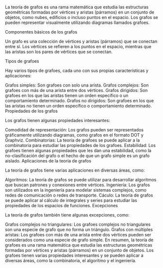 La teoría de grafos es una rama matemática que estudia las estructuras geométricas formadas por vértices y aristas (párramos) en un conjunto de objetos, como nubes, edificios o incluso puntos en el espacio. Los grafos se pueden representar visualmente utilizando diagramas llamados grafoes.

Componentes básicos de los grafos

Un grafo es una colección de vértices y aristas (párramos) que se conectan entre sí. Los vértices se refieren a los puntos en el espacio, mientras que las aristas son los pares de vértices que se conectan.

Tipos de grafoes

Hay varios tipos de grafoes, cada uno con sus propias características y aplicaciones:

Grafos simples: Son grafoes con solo una arista.
Grafos complejos: Son grafoes con más de una arista entre dos vértices.
Grafos dirigidos: Son grafoes en los que las aristas tienen un orden específico o un comportamiento determinado.
Grafos no dirigidos: Son grafoes en los que las aristas no tienen un orden específico o comportamiento determinado.
Propiedades de los grafos

Los grafos tienen algunas propiedades interesantes:

Comodidad de representación: Los grafos pueden ser representados gráficamente utilizando diagramas, como grafos en el formato DOT y Graphviz.
Combinatorias: La teoría de grafoes se puede aplicar a la combinatoria para estudiar las propiedades de los grafoes.
Estabilidad: Los grafoes tienen algunas propiedades que les dan una estabilidad, como la no-clasificación del grafo o el hecho de que un grafo simple es un grafo aislado.
Aplicaciones de la teoría de grafos

La teoría de grafos tiene varias aplicaciones en diversas áreas, como:

Algoritmos: La teoría de grafos se puede utilizar para desarrollar algoritmos que buscan patrones y conexiones entre vértices.
Ingeniería: Los grafos son utilizados en la ingeniería para modelar sistemas complejos, como redes de comunicación o redes de transporte.
Cáculo: La teoría de grafos se puede aplicar al cálculo de integrales y series para estudiar las propiedades de los espacios de funciones.
Excepciones

La teoría de grafos también tiene algunas excepciones, como:

Grafos complejos no triangulares: Los grafoes complejos no triangulares son una especie de grafo que no forma un triángulo.
Grafos con múltiples aristas: Los grafoes con más de una arista entre dos vértices pueden ser considerados como una especie de grafo simple.
En resumen, la teoría de grafoes es una rama matemática que estudia las estructuras geométricas formadas por vértices y aristas (párramos) en un conjunto de objetos. Los grafoes tienen varias propiedades interesantes y se pueden aplicar a diversas áreas, como la combinatoria, el algoritmo y el ingeniería.
